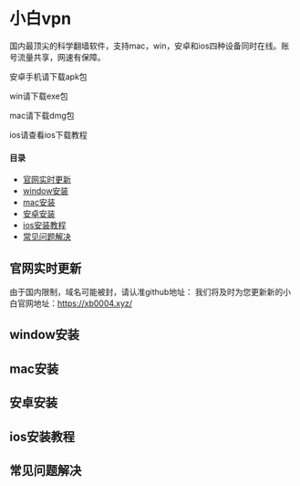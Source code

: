 # 小白vpn
国内最顶尖的科学翻墙软件，支持mac，win，安卓和ios四种设备同时在线。账号流量共享，网速有保障。

安卓手机请下载apk包

win请下载exe包

mac请下载dmg包

ios请查看ios下载教程

#### 目录

- [官网实时更新](#官网实时更新)
- [window安装](#window安装)
- [mac安装](#mac安装)
- [安卓安装](#安卓安装)
- [ios安装教程](#ios安装教程)
- [常见问题解决](#常见问题解决)

## 官网实时更新
由于国内限制，域名可能被封，请认准github地址：
我们将及时为您更新新的小白官网地址：https://xb0004.xyz/

## window安装

## mac安装

## 安卓安装

## ios安装教程

## 常见问题解决
